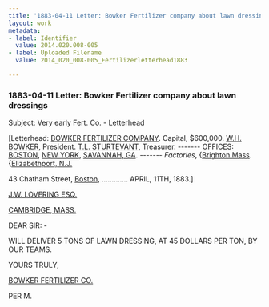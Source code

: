 ```yaml
---
title: '1883-04-11 Letter: Bowker Fertilizer company about lawn dressings, 2014.020.008-005'
layout: work
metadata:
- label: Identifier
  value: 2014.020.008-005
- label: Uploaded Filename
  value: 2014_020_008-005_Fertilizerletterhead1883

---
```

<div class="pages">
<div id="page-1653835">
<h3><a name="page-1653835">1883-04-11 Letter: Bowker Fertilizer company about lawn dressings</a></h3>
<div class="page-content">
<p>Subject: Very early Fert. Co. - Letterhead</p>
<p>[Letterhead: <a href='/pages/subjects/91628' title='Bowker Fertilizer Company'>BOWKER FERTILIZER COMPANY</a>.<span class='line-break'> </span>Capital, $600,000.<span class='line-break'> </span><a href='/pages/subjects/91629' title='Bowker, W. H.'>W.H. BOWKER</a>, President.<span class='line-break'> </span><a href='/pages/subjects/91630' title='Sturtevant, T. L.'>T.L. STURTEVANT</a>, Treasurer.<span class='line-break'> </span>-------<span class='line-break'> </span>OFFICES:<span class='line-break'> </span><a href='/pages/subjects/52559' title='Boston, MA'>BOSTON</a>, <a href='/pages/subjects/64140' title='New York, NY'>NEW YORK</a>, <a href='/pages/subjects/91631' title='Savannah, GA'>SAVANNAH, GA</a>.<span class='line-break'> </span>-------<span class='line-break'> </span><i>Factories</i>, {<a href='/pages/subjects/60948' title='Brighton, MA'>Brighton Mass</a>. <span class='line-break'> </span>{<a href='/pages/subjects/91632' title='Elizabethport, NJ'>Elizabethport, N.J.</a></p>
<p>43 Chatham Street, <a href='/pages/subjects/52559' title='Boston, MA'>Boston</a>, ............. <date when='1883-04-11'>APRIL, 11TH, 1883</date>.]</p>
<p><a href='/pages/subjects/58078' title='Lovering, James W.'>J.W. LOVERING ESQ.</a></p>
<p><a href='/pages/subjects/53203' title='Cambridge, MA'>CAMBRIDGE, MASS.</a></p>
<p>DEAR SIR: -</p>
<p>WILL DELIVER 5 TONS OF LAWN DRESSING, AT<span class='line-break'> </span>45 DOLLARS PER TON, BY OUR TEAMS.</p>
<p>YOURS TRULY,</p>
<p><a href='/pages/subjects/91628' title='Bowker Fertilizer Company'>BOWKER FERTILIZER CO.</a></p>
<p>PER M.<span class='line-break'> </span></p>
</div>
</div>
<br />
</div>
